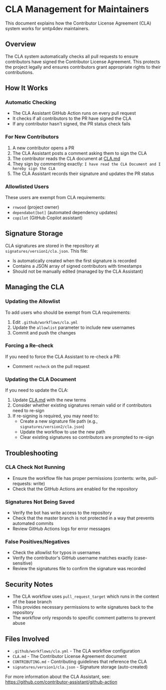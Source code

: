 # CLA Management for Maintainers

This document explains how the Contributor License Agreement (CLA) system works for smtp4dev maintainers.

## Overview

The CLA system automatically checks all pull requests to ensure contributors have signed the Contributor License Agreement. This protects the project legally and ensures contributors grant appropriate rights to their contributions.

## How It Works

### Automatic Checking
- The CLA Assistant GitHub Action runs on every pull request
- It checks if all contributors to the PR have signed the CLA
- If any contributor hasn't signed, the PR status check fails

### For New Contributors
1. A new contributor opens a PR
2. The CLA Assistant posts a comment asking them to sign the CLA
3. The contributor reads the CLA document at [CLA.md](../CLA.md)
4. They sign by commenting exactly: `I have read the CLA Document and I hereby sign the CLA`
5. The CLA Assistant records their signature and updates the PR status

### Allowlisted Users
These users are exempt from CLA requirements:
- `rnwood` (project owner)
- `dependabot[bot]` (automated dependency updates)
- `copilot` (GitHub Copilot assistant)

## Signature Storage

CLA signatures are stored in the repository at `signatures/version1/cla.json`. This file:
- Is automatically created when the first signature is recorded
- Contains a JSON array of signed contributors with timestamps
- Should not be manually edited (managed by the CLA Assistant)

## Managing the CLA

### Updating the Allowlist
To add users who should be exempt from CLA requirements:

1. Edit `.github/workflows/cla.yml`
2. Update the `allowlist` parameter to include new usernames
3. Commit and push the changes

### Forcing a Re-check
If you need to force the CLA Assistant to re-check a PR:
- Comment `recheck` on the pull request

### Updating the CLA Document
If you need to update the CLA:

1. Update [CLA.md](../CLA.md) with the new terms
2. Consider whether existing signatures remain valid or if contributors need to re-sign
3. If re-signing is required, you may need to:
   - Create a new signature file path (e.g., `signatures/version2/cla.json`)
   - Update the workflow to use the new path
   - Clear existing signatures so contributors are prompted to re-sign

## Troubleshooting

### CLA Check Not Running
- Ensure the workflow file has proper permissions (contents: write, pull-requests: write)
- Check that the GitHub Actions are enabled for the repository

### Signatures Not Being Saved
- Verify the bot has write access to the repository
- Check that the master branch is not protected in a way that prevents automated commits
- Review GitHub Actions logs for error messages

### False Positives/Negatives
- Check the allowlist for typos in usernames
- Verify the contributor's GitHub username matches exactly (case-sensitive)
- Review the signatures file to confirm the signature was recorded

## Security Notes

- The CLA workflow uses `pull_request_target` which runs in the context of the base branch
- This provides necessary permissions to write signatures back to the repository
- The workflow only responds to specific comment patterns to prevent abuse

## Files Involved

- `.github/workflows/cla.yml` - The CLA workflow configuration
- `CLA.md` - The Contributor License Agreement document
- `CONTRIBUTING.md` - Contributing guidelines that reference the CLA
- `signatures/version1/cla.json` - Signature storage (auto-created)

For more information about the CLA Assistant, see: https://github.com/contributor-assistant/github-action